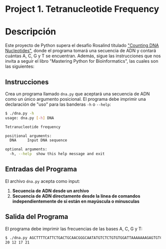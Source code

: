 # Project 1. Tetranucleotide Frequency

# Descripción

Este proyecto de Python supera el desafío Rosalind titulado ["Counting DNA Nucleotides"](https://rosalind.info/problems/dna/), donde el programa tomará una secuencia de ADN y contará cuántas A, C, G y T se encuentran. Además, sigue las instrucciones que nos invita a seguir el libro "Mastering Python for Bioinformatics", las cuales son las siguientes:

## Instrucciones

Crea un programa llamado `dna.py` que aceptará una secuencia de ADN como un único argumento posicional. El programa debe imprimir una declaración de "uso" para las banderas `-h` o `--help`:

```sh
$ ./dna.py -h
usage: dna.py [-h] DNA

Tetranucleotide frequency

positional arguments:
  DNA     Input DNA sequence

optional arguments:
  -h, --help  show this help message and exit
```
## Entradas del Programa
El archivo `dna.py` acepta como input:

1. **Secuencia de ADN desde un archivo**
2. **Secuencia de ADN directamente desde la línea de comandos independientemente de si están en mayúscula o minusculas**

## Salida del Programa

El programa debe imprimir las frecuencias de las bases A, C, G y T:

```sh
$ ./dna.py AGCTTTTCATTCTGACTGCAACGGGCAATATGTCTCTGTGTGGATTAAAAAAAGAGTGTCTGATAGCAGC
20 12 17 21
```
